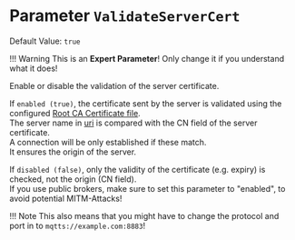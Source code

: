 # Parameter `ValidateServerCert`

Default Value: `true`

!!! Warning
    This is an **Expert Parameter**! Only change it if you understand what it does!

Enable or disable the validation of the server certificate.

If `enabled (true)`, the certificate sent by the server is validated using the configured [Root CA Certificate file](https://jomjol.github.io/AI-on-the-edge-device-docs/Parameters/#parameter-cacert).<br>
The server name in [uri](https://jomjol.github.io/AI-on-the-edge-device-docs/Parameters/#parameter-uri) is compared with the CN field of the server certificate.<br>
A connection will be only established if these match.<br>
It ensures the origin of the server.

If `disabled (false)`, only the validity of the certificate (e.g. expiry) is checked, not the origin (CN field).<br>
If you use public brokers, make sure to set this parameter to "enabled", to avoid potential MITM-Attacks!

!!! Note
    This also means that you might have to change the protocol and port in  to `mqtts://example.com:8883`!
